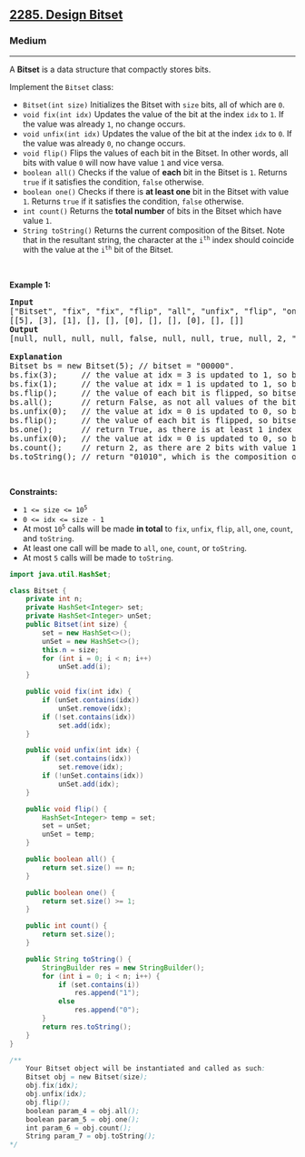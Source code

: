 <h2><a href="https://leetcode.com/problems/design-bitset">2285. Design Bitset</a></h2><h3>Medium</h3><hr><p>A <strong>Bitset</strong> is a data structure that compactly stores bits.</p>

<p>Implement the <code>Bitset</code> class:</p>

<ul>
	<li><code>Bitset(int size)</code> Initializes the Bitset with <code>size</code> bits, all of which are <code>0</code>.</li>
	<li><code>void fix(int idx)</code> Updates the value of the bit at the index <code>idx</code> to <code>1</code>. If the value was already <code>1</code>, no change occurs.</li>
	<li><code>void unfix(int idx)</code> Updates the value of the bit at the index <code>idx</code> to <code>0</code>. If the value was already <code>0</code>, no change occurs.</li>
	<li><code>void flip()</code> Flips the values of each bit in the Bitset. In other words, all bits with value <code>0</code> will now have value <code>1</code> and vice versa.</li>
	<li><code>boolean all()</code> Checks if the value of <strong>each</strong> bit in the Bitset is <code>1</code>. Returns <code>true</code> if it satisfies the condition, <code>false</code> otherwise.</li>
	<li><code>boolean one()</code> Checks if there is <strong>at least one</strong> bit in the Bitset with value <code>1</code>. Returns <code>true</code> if it satisfies the condition, <code>false</code> otherwise.</li>
	<li><code>int count()</code> Returns the <strong>total number</strong> of bits in the Bitset which have value <code>1</code>.</li>
	<li><code>String toString()</code> Returns the current composition of the Bitset. Note that in the resultant string, the character at the <code>i<sup>th</sup></code> index should coincide with the value at the <code>i<sup>th</sup></code> bit of the Bitset.</li>
</ul>

<p>&nbsp;</p>
<p><strong class="example">Example 1:</strong></p>

<pre>
<strong>Input</strong>
[&quot;Bitset&quot;, &quot;fix&quot;, &quot;fix&quot;, &quot;flip&quot;, &quot;all&quot;, &quot;unfix&quot;, &quot;flip&quot;, &quot;one&quot;, &quot;unfix&quot;, &quot;count&quot;, &quot;toString&quot;]
[[5], [3], [1], [], [], [0], [], [], [0], [], []]
<strong>Output</strong>
[null, null, null, null, false, null, null, true, null, 2, &quot;01010&quot;]

<strong>Explanation</strong>
Bitset bs = new Bitset(5); // bitset = &quot;00000&quot;.
bs.fix(3);     // the value at idx = 3 is updated to 1, so bitset = &quot;00010&quot;.
bs.fix(1);     // the value at idx = 1 is updated to 1, so bitset = &quot;01010&quot;. 
bs.flip();     // the value of each bit is flipped, so bitset = &quot;10101&quot;. 
bs.all();      // return False, as not all values of the bitset are 1.
bs.unfix(0);   // the value at idx = 0 is updated to 0, so bitset = &quot;00101&quot;.
bs.flip();     // the value of each bit is flipped, so bitset = &quot;11010&quot;. 
bs.one();      // return True, as there is at least 1 index with value 1.
bs.unfix(0);   // the value at idx = 0 is updated to 0, so bitset = &quot;01010&quot;.
bs.count();    // return 2, as there are 2 bits with value 1.
bs.toString(); // return &quot;01010&quot;, which is the composition of bitset.
</pre>

<p>&nbsp;</p>
<p><strong>Constraints:</strong></p>

<ul>
	<li><code>1 &lt;= size &lt;= 10<sup>5</sup></code></li>
	<li><code>0 &lt;= idx &lt;= size - 1</code></li>
	<li>At most <code>10<sup>5</sup></code> calls will be made <strong>in total</strong> to <code>fix</code>, <code>unfix</code>, <code>flip</code>, <code>all</code>, <code>one</code>, <code>count</code>, and <code>toString</code>.</li>
	<li>At least one call will be made to <code>all</code>, <code>one</code>, <code>count</code>, or <code>toString</code>.</li>
	<li>At most <code>5</code> calls will be made to <code>toString</code>.</li>
</ul>

```java
import java.util.HashSet;

class Bitset {
    private int n;
    private HashSet<Integer> set;
    private HashSet<Integer> unSet;
    public Bitset(int size) {
        set = new HashSet<>();
        unSet = new HashSet<>();
        this.n = size;
        for (int i = 0; i < n; i++)
            unSet.add(i);
    }

    public void fix(int idx) {
        if (unSet.contains(idx))
            unSet.remove(idx);
        if (!set.contains(idx))
            set.add(idx);
    }

    public void unfix(int idx) {
        if (set.contains(idx))
            set.remove(idx);
        if (!unSet.contains(idx))
            unSet.add(idx);
    }

    public void flip() {
        HashSet<Integer> temp = set;
        set = unSet;
        unSet = temp;
    }

    public boolean all() {
        return set.size() == n;
    }

    public boolean one() {
        return set.size() >= 1;
    }

    public int count() {
        return set.size();
    }

    public String toString() {
        StringBuilder res = new StringBuilder();
        for (int i = 0; i < n; i++) {
            if (set.contains(i))
                res.append("1");
            else
                res.append("0");
        }
        return res.toString();
    }
}

/**
    Your Bitset object will be instantiated and called as such:
    Bitset obj = new Bitset(size);
    obj.fix(idx);
    obj.unfix(idx);
    obj.flip();
    boolean param_4 = obj.all();
    boolean param_5 = obj.one();
    int param_6 = obj.count();
    String param_7 = obj.toString();
*/
```
